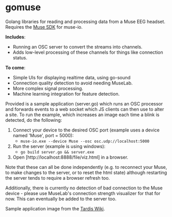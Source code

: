 gomuse
======

Golang libraries for reading and processing data from a Muse EEG headset.
Requires the [Muse SDK][1] for muse-io.

**Includes**:

 - Running an OSC server to convert the streams into channels.
 - Adds low-level processing of these channels for things like connection status.

**To come**:
 - Simple UIs for displaying realtime data, using go-sound
 - Connection quality detection to avoid needing MuseLab.
 - More complex signal processing.
 - Machine learning integration for feature detection.

Provided is a sample application (server.go) which runs an OSC processor and forwards events to a 
web socket which JS clients can then use to alter a site. To run the example, which increases an image
each time a blink is detected, do the following:

1. Connect your device to the desired OSC port (example uses a device named 'Muse', port = 5000): 
   * `muse-io.exe --device Muse --osc osc.udp://localhost:5000`
2. Run the server (example is using windows):
   * `go build server.go && server.exe`
3. Open [http://localhost:8888/file/viz.html] in a browser.

Note that these can all be done independently (e.g. to reconnect your Muse, to make changes to the server, or to reset the html state) although restarting the server tends to require a browser refresh too.

Additionally, there is currently no detection of bad connection to the Muse device - please use MuseLab's connection strength visualizer for that for now. This can eventually be added to the server too.

Sample application image from the [Tardis Wiki][2].

[1]:https://sites.google.com/a/interaxon.ca/muse-developer-site/museio
[2]:http://tardis.wikia.com/wiki/Weeping_Angel
